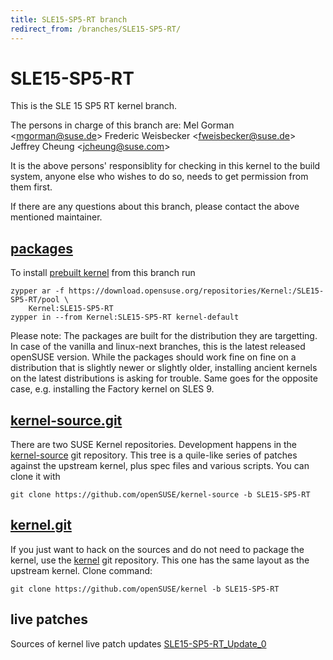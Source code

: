 ```yaml
---
title: SLE15-SP5-RT branch
redirect_from: /branches/SLE15-SP5-RT/
---
```

# SLE15-SP5-RT
This is the SLE 15 SP5 RT kernel branch.

The persons in charge of this branch are:
Mel Gorman <[mgorman@suse.de](mailto:mgorman@suse.de?subject=SLE15-SP5-RT%20branch)>
Frederic Weisbecker <[fweisbecker@suse.de](mailto:fweisbecker@suse.de?subject=SLE15-SP5-RT%20branch)>
Jeffrey Cheung <[jcheung@suse.com](mailto:jcheung@suse.com?subject=SLE15-SP5-RT%20branch)>

It is the above persons' responsiblity for checking in this kernel to
the build system, anyone else who wishes to do so, needs to get
permission from them first.

If there are any questions about this branch, please contact the above
mentioned maintainer.


## [packages](https://download.opensuse.org/repositories/Kernel:/SLE15-SP5-RT)
To install
[prebuilt kernel](https://download.opensuse.org/repositories/Kernel:/SLE15-SP5-RT)
from this branch run

```
zypper ar -f https://download.opensuse.org/repositories/Kernel:/SLE15-SP5-RT/pool \
    Kernel:SLE15-SP5-RT
zypper in --from Kernel:SLE15-SP5-RT kernel-default
```

Please note: The packages are built for the distribution they are
targetting. In case of the vanilla and linux-next branches, this is the
latest released openSUSE version. While the packages should work fine on
fine on a distribution that is slightly newer or slightly older,
installing ancient kernels on the latest distributions is asking for
trouble. Same goes for the opposite case, e.g. installing the Factory
kernel on SLES 9.

## [kernel-source.git](https://github.com/openSUSE/kernel-source/tree/SLE15-SP5-RT)
There are two SUSE Kernel repositories. Development happens in the
[kernel-source](https://github.com/openSUSE/kernel-source/tree/SLE15-SP5-RT)
git repository. This tree is a quile-like series of patches against the
upstream kernel, plus spec files and various scripts. You can clone it
with

```
git clone https://github.com/openSUSE/kernel-source -b SLE15-SP5-RT
```

## [kernel.git](https://github.com/openSUSE/kernel/tree/SLE15-SP5-RT)
If you just want to hack on the sources and do not need to package the
kernel, use the [kernel](https://github.com/openSUSE/kernel/tree/SLE15-SP5-RT)
git repository. This one has the same layout as the upstream kernel. Clone
command:

```
git clone https://github.com/openSUSE/kernel -b SLE15-SP5-RT
```

## live patches
Sources of kernel live patch updates [SLE15-SP5-RT_Update_0](https://github.com/SUSE/kernel-livepatch/tree/SLE15-SP5-RT_Update_0)
